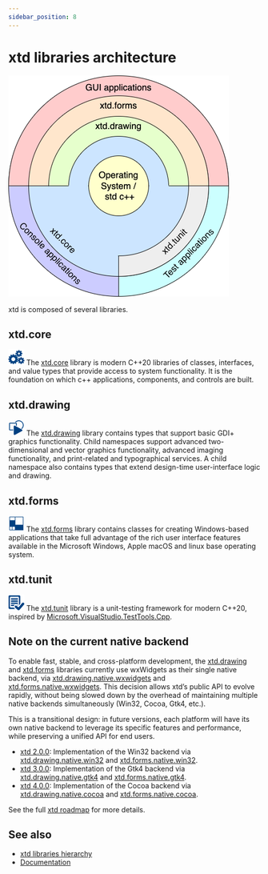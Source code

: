 ```yaml
---
sidebar_position: 8
---
```


# xtd libraries architecture

[![libraries_img](/pictures/block_diagram_onion.png)](/docs/documentation/guides/Overview/Libraries/hierarchy)

xtd is composed of several libraries.

## xtd.core

[![core](/pictures/xtd.core.png)](https://gammasoft71.github.io/xtd/reference_guides/latest/group__xtd__core.html)
The [xtd.core](https://gammasoft71.github.io/xtd/reference_guides/latest/group__xtd__core.html) library is modern C++20 libraries of classes, interfaces, and value types that provide access to system functionality. It is the foundation on which c++ applications, components, and controls are built.

## xtd.drawing

[![drawing](/pictures/xtd.drawing.png)](https://gammasoft71.github.io/xtd/reference_guides/latest/group__xtd__drawing.html)
The [xtd.drawing](https://gammasoft71.github.io/xtd/reference_guides/latest/group__xtd__drawing.html) library contains types that support basic GDI+ graphics functionality. Child namespaces support advanced two-dimensional and vector graphics functionality, advanced imaging functionality, and print-related and typographical services. A child namespace also contains types that extend design-time user-interface logic and drawing.

## xtd.forms

[![forms](/pictures/xtd.forms.png)](https://gammasoft71.github.io/xtd/reference_guides/latest/group__xtd__forms.html)
The [xtd.forms](https://gammasoft71.github.io/xtd/reference_guides/latest/group__xtd__forms.html) library contains classes for creating Windows-based applications that take full advantage of the rich user interface features available in the Microsoft Windows, Apple macOS and linux base operating system.

## xtd.tunit

[![tunit](/pictures/xtd.tunit.png)](https://gammasoft71.github.io/xtd/reference_guides/latest/group__xtd__tunit.html)
The [xtd.tunit](https://gammasoft71.github.io/xtd/reference_guides/latest/group__xtd__tunit.html) library is a unit-testing framework for modern C++20, inspired by [Microsoft.VisualStudio.TestTools.Cpp](https://docs.microsoft.com/en-us/visualstudio/test/microsoft-visualstudio-testtools-cppunittestframework-api-reference).

## Note on the current native backend

To enable fast, stable, and cross-platform development, the [xtd.drawing](https://gammasoft71.github.io/xtd/reference_guides/latest/group__xtd__drawing.html) and [xtd.forms](https://gammasoft71.github.io/xtd/reference_guides/latest/group__xtd__forms.html) libraries currently use wxWidgets as their single native backend, via [xtd.drawing.native.wxwidgets](https://github.com/gammasoft71/xtd/tree/master/src/xtd.drawing.native.wxwidgets) and [xtd.forms.native.wxwidgets](https://github.com/gammasoft71/xtd/tree/master/src/xtd.forms.native.wxwidgets).
This decision allows xtd’s public API to evolve rapidly, without being slowed down by the overhead of maintaining multiple native backends simultaneously (Win32, Cocoa, Gtk4, etc.).

This is a transitional design: in future versions, each platform will have its own native backend to leverage its specific features and performance, while preserving a unified API for end users.

* [xtd 2.0.0](/docs/documentation/roadmap#release-200-release): Implementation of the Win32 backend via [xtd.drawing.native.win32](https://github.com/gammasoft71/xtd/tree/master/src/xtd.drawing.native.win32) and [xtd.forms.native.win32](https://github.com/gammasoft71/xtd/tree/master/src/xtd.forms.native.win32).
* [xtd 3.0.0](/docs/documentation/roadmap#release-300-release): Implementation of the Gtk4 backend via [xtd.drawing.native.gtk4](https://github.com/gammasoft71/xtd/tree/master/src/xtd.drawing.native.gtk4) and [xtd.forms.native.gtk4](https://github.com/gammasoft71/xtd/tree/master/src/xtd.forms.native.gtk4).
* [xtd 4.0.0](/docs/documentation/roadmap#release-400-release): Implementation of the Cocoa backend via [xtd.drawing.native.cocoa](https://github.com/gammasoft71/xtd/tree/master/src/xtd.drawing.native.cocoa) and [xtd.forms.native.cocoa](https://github.com/gammasoft71/xtd/tree/master/src/xtd.forms.native.cocoa).

See the full [xtd roadmap](/docs/documentation/roadmap) for more details.

## See also

* [xtd libraries hierarchy](/docs/documentation/guides/Overview/Libraries/hierarchy)
* [Documentation](/docs/documentation)
